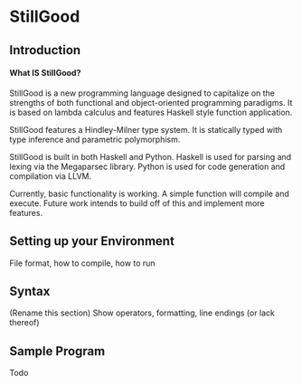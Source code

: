 # StillGood

## Introduction

#### What IS StillGood?
StillGood is a new programming language designed to capitalize on the strengths
of both functional and object-oriented programming paradigms. It is based on 
lambda calculus and features Haskell style function application.

StillGood features a Hindley-Milner type system. It is statically typed with
type inference and parametric polymorphism.

StillGood is built in both Haskell and Python. Haskell is used for parsing and
lexing via the Megaparsec library. Python is used for code generation and compilation
via LLVM.

Currently, basic functionality is working. A simple function will compile and execute.
Future work intends to build off of this and implement more features.

## Setting up your Environment

File format, how to compile, how to run

## Syntax

(Rename this section) Show operators, formatting, line endings (or lack thereof)

## Sample Program

Todo